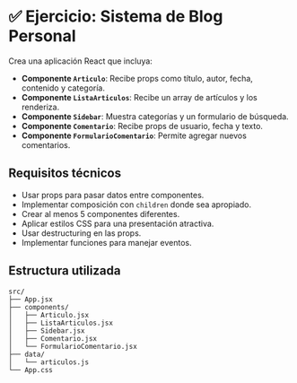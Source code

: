 # ✅ Ejercicio: Sistema de Blog Personal

Crea una aplicación React que incluya:

- **Componente `Articulo`**: Recibe props como título, autor, fecha, contenido y categoría.
- **Componente `ListaArticulos`**: Recibe un array de artículos y los renderiza.
- **Componente `Sidebar`**: Muestra categorías y un formulario de búsqueda.
- **Componente `Comentario`**: Recibe props de usuario, fecha y texto.
- **Componente `FormularioComentario`**: Permite agregar nuevos comentarios.

## Requisitos técnicos

- Usar props para pasar datos entre componentes.
- Implementar composición con `children` donde sea apropiado.
- Crear al menos 5 componentes diferentes.
- Aplicar estilos CSS para una presentación atractiva.
- Usar destructuring en las props.
- Implementar funciones para manejar eventos.

## Estructura utilizada

```text
src/
├── App.jsx
├── components/
│   ├── Articulo.jsx
│   ├── ListaArticulos.jsx
│   ├── Sidebar.jsx
│   ├── Comentario.jsx
│   └── FormularioComentario.jsx
├── data/
│   └── articulos.js
└── App.css
```
